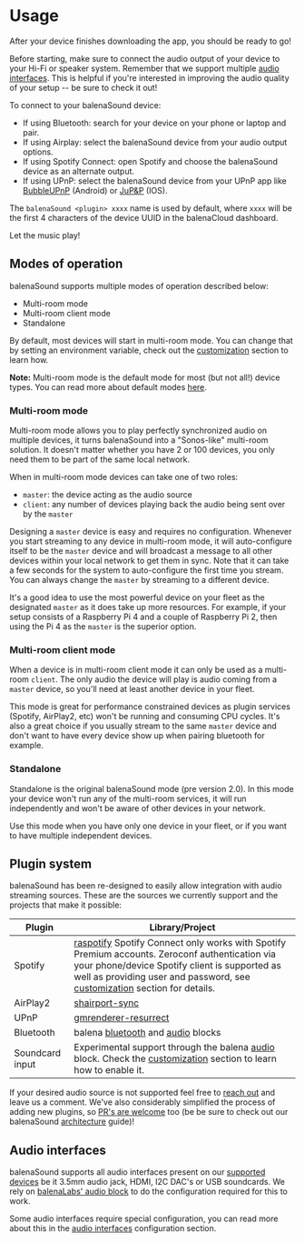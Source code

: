 # Usage

After your device finishes downloading the app, you should be ready to go!

Before starting, make sure to connect the audio output of your device to your Hi-Fi or speaker system. Remember that we support multiple [audio interfaces](audio-interfaces). This is helpful if you're interested in improving the audio quality of your setup -- be sure to check it out!

To connect to your balenaSound device:

- If using Bluetooth: search for your device on your phone or laptop and pair.
- If using Airplay: select the balenaSound device from your audio output options.
- If using Spotify Connect: open Spotify and choose the balenaSound device as an alternate output.
- If using UPnP: select the balenaSound device from your UPnP app like [BubbleUPnP](https://play.google.com/store/apps/details?id=com.bubblesoft.android.bubbleupnp) (Android) or [JuP&P](https://apps.apple.com/app/jup-p-upnp-player-und-fernbedienung/id1069722311) (IOS).

The `balenaSound <plugin> xxxx` name is used by default, where `xxxx` will be the first 4 characters of the device UUID in the balenaCloud dashboard.

Let the music play!

## Modes of operation

balenaSound supports multiple modes of operation described below:

- Multi-room mode
- Multi-room client mode
- Standalone

By default, most devices will start in multi-room mode. You can change that by setting an environment variable, check out the [customization](customization#general) section to learn how.

**Note:** Multi-room mode is the default mode for most (but not all!) device types. You can read more about default modes [here](device-support#recommended).

### Multi-room mode

Multi-room mode allows you to play perfectly synchronized audio on multiple devices, it turns balenaSound into a "Sonos-like" multi-room solution. It doesn't matter whether you have 2 or 100 devices, you only need them to be part of the same local network.

When in multi-room mode devices can take one of two roles:

- `master`: the device acting as the audio source
- `client`: any number of devices playing back the audio being sent over by the `master`

Designing a `master` device is easy and requires no configuration. Whenever you start streaming to any device in multi-room mode, it will auto-configure itself to be the `master` device and will broadcast a message to all other devices within your local network to get them in sync. Note that it can take a few seconds for the system to auto-configure the first time you stream.
You can always change the `master` by streaming to a different device.

It's a good idea to use the most powerful device on your fleet as the designated `master` as it does take up more resources. For example, if your setup consists of a Raspberry Pi 4 and a couple of Raspberry Pi 2, then using the Pi 4 as the `master` is the superior option.

### Multi-room client mode

When a device is in multi-room client mode it can only be used as a multi-room `client`. The only audio the device will play is audio coming from a `master` device, so you'll need at least another device in your fleet.

This mode is great for performance constrained devices as plugin services (Spotify, AirPlay2, etc) won't be running and consuming CPU cycles. It's also a great choice if you usually stream to the same `master` device and don't want to have every device show up when pairing bluetooth for example.

### Standalone

Standalone is the original balenaSound mode (pre version 2.0). In this mode your device won't run any of the multi-room services, it will run independently and won't be aware of other devices in your network.

Use this mode when you have only one device in your fleet, or if you want to have multiple independent devices.

## Plugin system

balenaSound has been re-designed to easily allow integration with audio streaming sources. These are the sources we currently support and the projects that make it possible:

| Plugin          | Library/Project                                                                                                                                                                                                                                                                                 |
| --------------- | ----------------------------------------------------------------------------------------------------------------------------------------------------------------------------------------------------------------------------------------------------------------------------------------------- |
| Spotify         | [raspotify](https://github.com/dtcooper/raspotify/) Spotify Connect only works with Spotify Premium accounts. Zeroconf authentication via your phone/device Spotify client is supported as well as providing user and password, see [customization](customization#plugins) section for details. |
| AirPlay2        | [shairport-sync](https://github.com/mikebrady/shairport-sync/)                                                                                                                                                                                                                                  |
| UPnP            | [gmrenderer-resurrect](https://github.com/hzeller/gmrender-resurrect)                                                                                                                                                                                                                           |
| Bluetooth       | balena [bluetooth](https://github.com/balenablocks/bluetooth/) and [audio](https://github.com/balenablocks/audio) blocks                                                                                                                                                                        |
| Soundcard input | Experimental support through the balena [audio](https://github.com/balenablocks/audio) block. Check the [customization](customization#plugins) section to learn how to enable it.                                                                                                               |

If your desired audio source is not supported feel free to [reach out](support#contact-us) and leave us a comment. We've also considerably simplified the process of adding new plugins, so [PR's are welcome](https://github.com/balena-labs-projects/balena-sound/blob/master/CONTRIBUTING.md) too (be be sure to check out our balenaSound [architecture](https://github.com/balena-labs-projects/balena-sound/blob/master/docs/ARCHITECTURE.md) guide)!

## Audio interfaces

balenaSound supports all audio interfaces present on our [supported devices](device-support) be it 3.5mm audio jack, HDMI, I2C DAC's or USB soundcards. We rely on [balenaLabs' audio block](https://github.com/balenablocks/audio) to do the configuration required for this to work.

Some audio interfaces require special configuration, you can read more about this in the [audio interfaces](audio-interfaces) configuration section.
